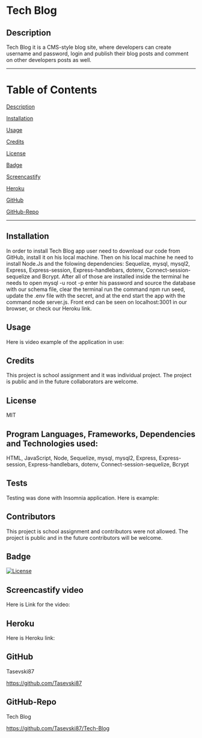# Tech Blog

  ## Description
Tech Blog it is a CMS-style blog site, where developers can create username and password, login and  publish their blog posts and comment on other developers posts as well.

------------------------------------------------
# Table of Contents

[Description](#Description)

[Installation](#Installation)

[Usage](#Usage)

[Credits](#Credits)

[License](#License)

[Badge](#Badge)

[Screencastify](#Screencastify)

[Heroku](#Heroku)

[GitHub](#GitHub)

[GitHub-Repo](#Github-Repo)

-------------------------------------------------

## Installation
In order to install Tech Blog  app user need to download our code from GitHub, install it on his local machine. Then on his local machine he need to install Node.Js and the folowing dependencies: Sequelize, mysql,  mysql2, Express, Express-session, Express-handlebars, dotenv, Connect-session-sequelize and Bcrypt. After all of those are installed inside the terminal he needs to open mysql -u root -p enter his password and source the database with our schema file, clear the terminal run the command npm run seed, update the .env file with the secret, and at the end start the app with the command node server.js. Front end can be seen on localhost:3001 in our browser, or check our Heroku link.

## Usage
Here is video example of the application in use:

## Credits
This project is school assignment and it was individual project. The project is public and in the future collaborators are welcome.

## License
MIT

## Program Languages, Frameworks, Dependencies and Technologies used:
HTML, JavaScript, Node, Sequelize, mysql, mysql2, Express, Express-session, Express-handlebars, dotenv, Connect-session-sequelize, Bcrypt 

## Tests
Testing was done with Insomnia application. Here is example:

## Contributors
This project is school assignment and contributors were not allowed. The project is public and in the future contributors will be welcome.

## Badge
[![License](https://img.shields.io/badge/License-MIT-blue.svg)](https://opensource.org/licenses/MIT)

## Screencastify video 
Here is Link for the video:

## Heroku
Here is Heroku link:

## GitHub
Tasevski87

https://github.com/Tasevski87

## GitHub-Repo
Tech Blog

https://github.com/Tasevski87/Tech-Blog
